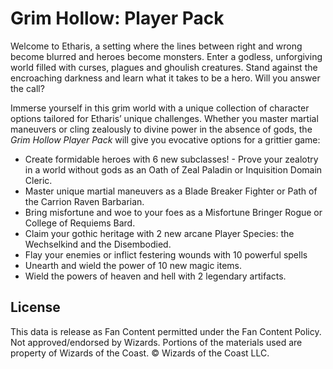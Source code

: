 # Grim Hollow: Player Pack

Welcome to Etharis, a setting where the lines between right and wrong become blurred and heroes become monsters. Enter a godless, unforgiving world filled with curses, plagues and ghoulish creatures. Stand against the encroaching darkness and learn what it takes to be a hero. Will you answer the call?

Immerse yourself in this grim world with a unique collection of character options tailored for Etharis’ unique challenges. Whether you master martial maneuvers or cling zealously to divine power in the absence of gods, the _Grim Hollow Player Pack_ will give you evocative options for a grittier game:

- Create formidable heroes with 6 new subclasses! - Prove your zealotry in a world without gods as an Oath of Zeal Paladin or Inquisition Domain Cleric.
- Master unique martial maneuvers as a Blade Breaker Fighter or Path of the Carrion Raven Barbarian.
- Bring misfortune and woe to your foes as a Misfortune Bringer Rogue or College of Requiems Bard.
- Claim your gothic heritage with 2 new arcane Player Species: the Wechselkind and the Disembodied.
- Flay your enemies or inflict festering wounds with 10 powerful spells
- Unearth and wield the power of 10 new magic items.
- Wield the powers of heaven and hell with 2 legendary artifacts.

## License

This data is release as Fan Content permitted under the Fan Content Policy. Not approved/endorsed by Wizards. Portions of the materials used are property of Wizards of the Coast. © Wizards of the Coast LLC.
